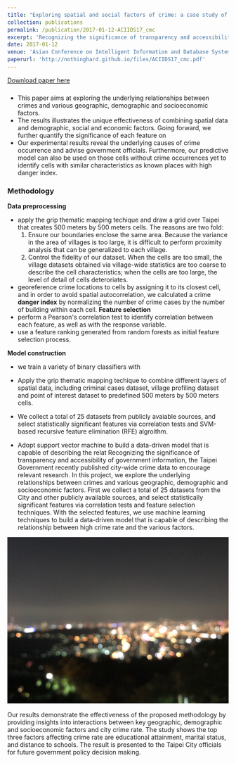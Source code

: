 ```yaml
---
title: "Exploring spatial and social factors of crime: a case study of Taipei city"
collection: publications
permalink: /publication/2017-01-12-ACIIDS17_cmc
excerpt: 'Recognizing the significance of transparency and accessibility of government information, the Taipei Government recently published city-wide crime data to encourage relevant research. In this project, we explore the underlying relationships between crimes and various geographic, demographic and socioeconomic factors. First we collect a total of 25 datasets from the City and other publicly available sources, and select statistically significant features via correlation tests and feature selection techniques. With the selected features, we use machine learning techniques to build a data-driven model that is capable of describing the relationship between high crime rate and the various factors.'
date: 2017-01-12
venue: 'Asian Conference on Intelligent Information and Database Systems. Springer, Cham, 2017.'
paperurl: 'http://nothinghard.github.io/files/ACIIDS17_cmc.pdf'
---
```


<a href='http://nothinghard.github.io/files/ACIIDS17_cmc.pdf'>Download paper here</a>

###

- This paper aims at exploring the underlying relationships between crimes and various geographic, demographic and socioeconomic factors.
- The results illustrates the unique effectiveness of combining spatial data and demographic, social and economic factors. Going forward, we further quantify the significance of each feature on 
- Our experimental results reveal the underlying causes of crime occurrence and advise government officials. Furthermore, our predictive model can also be used on those cells without crime occurrences yet to identify cells with similar characteristics as known places with high danger index.


### Methodology
__Data preprocessing__
- apply the grip thematic mapping techique and draw a grid over Taipei that creates 500 meters by 500 meters cells. The reasons are two fold:
	1. Ensure our boundaries enclose the same area. Because the variance in the area of villages is too large, it is difficult to perform proximity analysis that can be generalized to each village.
	2. Control the fidelity of our dataset. When the cells are too small, the village datasets obtained via village-wide statistics are too coarse to describe the cell characteristics; when the cells are too large, the level of detail of cells deteroriates.
- georeference crime locations to cells by assigning it to its closest cell, and in order to avoid spatial autocorrelation, we calculated a crime **danger index** by normalizing the number of crime cases by the number of building within each cell.
__Feature selection__
- perform a Pearson's correlation test to identify correlation between each feature, as well as with the response variable.
- use a feature ranking generated from random forests as initial feature selection process.

__Model construction__
- we train a variety of binary classifiers with 

- Apply the grip thematic mapping techique to combine different layers of spatial data, including criminal cases dataset, village profiling dataset and point of interest dataset to predefined 500 meters by 500 meters cells. 
- We collect a total of 25 datasets from publicly avaiable sources, and select statistically significant features via correlation tests and SVM-based recursive feature elimination (RFE) algroithm.
- Adopt support vector machine to build a data-driven model that is capable of describing the relat
Recognizing the significance of transparency and accessibility of government information, the Taipei Government recently published city-wide crime data to encourage relevant research. In this project, we explore the underlying relationships between crimes and various geographic, demographic and socioeconomic factors. First we collect a total of 25 datasets from the City and other publicly available sources, and select statistically significant features via correlation tests and feature selection techniques. With the selected features, we use machine learning techniques to build a data-driven model that is capable of describing the relationship between high crime rate and the various factors.

![image description](../images/teaser.png)

Our results demonstrate the effectiveness of the proposed methodology by providing insights into interactions between key geographic, demographic and socioeconomic factors and city crime rate. The study shows the top three factors affecting crime rate are educational attainment, marital status, and distance to schools. The result is presented to the Taipei City officials for future government policy decision making.
